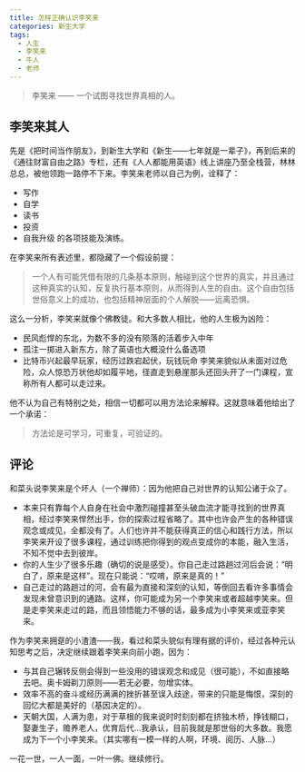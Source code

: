 ```yaml
---
title: 怎样正确认识李笑来
categories: 新生大学
tags:
  - 人生
  - 李笑来
  - 牛人
  - 老师
---
```

<blockquote class="blockquote-center">李笑来 —— 一个试图寻找世界真相的人。</blockquote>

<!--more-->
## 李笑来其人

先是《把时间当作朋友》，到新生大学和《新生——七年就是一辈子》，再到后来的《通往财富自由之路》专栏，还有《人人都能用英语》线上讲座乃至全栈营，林林总总，被他领跑一路停不下来。李笑来老师以自己为例，诠释了：
- 写作
- 自学
- 读书
- 投资
- 自我升级
的各项技能及演练。

在李笑来所有表述里，都隐藏了一个假设前提：
<blockquote class="blockquote-center">一个人有可能凭借有限的几条基本原则，触碰到这个世界的真实，并且通过这种真实的认知，反复执行基本原则，从而得到人生的自由。这个自由包括世俗意义上的成功，也包括精神层面的个人解脱——远离恐惧。</blockquote>

这么一分析，李笑来就像个佛教徒。和大多数人相比，他的人生极为凶险：
- 民风彪悍的东北，为数不多的没有陨落的活着步入中年
- 孤注一掷进入新东方，除了英语也大概没什么备选项
- 比特币兴起最早玩家，经历过跌宕起伏，玩钱玩命
李笑来貌似从未面对过危险，众人惊恐万状他却如履平地，径直走到悬崖那头还回头开了一门课程，宣称所有人都可以走过来。

他不认为自己有特别之处，相信一切都可以用方法论来解释。这就意味着他给出了一个承诺：
<blockquote class="blockquote-center">方法论是可学习，可重复，可验证的。</blockquote>

## 评论

和菜头说李笑来是个坏人（一个禅师）：因为他把自己对世界的认知公诸于众了。
- 本来只有靠每个人自身在社会中激烈碰撞甚至头破血流才能寻找到的世界真相，经过李笑来悍然出手，你的探索过程省略了。其中也许会产生的各种错误观念或成见，全都没有了。人们也许并不能获得真正的信心和践行方法，所以李笑来开设了很多课程，通过训练把你得到的观点变成你的本能，融入生活，不知不觉中去到彼岸。
- 你的人生少了很多乐趣（确切的说是感受）。你自己走过路趟过河后会说：“明白了，原来是这样”。现在只能说：“哎唷，原来是真的！”
- 自己走过的路趟过的河，会有最为直接和深刻的认知，等倒回去看许多事情会发现未曾意识到的通路。这样，你可能成为另一个李笑来或者超越李笑来。但是走李笑来走过的路，而且领悟能力不够的话，最多成为小李笑来或亚李笑来。


作为李笑来拥趸的小渣渣——我，看过和菜头貌似有理有据的评价，经过各种元认知思考之后，决定继续跟着李笑来向前小跑，因为：
- 与其自己辗转反侧会得到一些没用的错误观念和成见（很可能），不如直接略去吧。奥卡姆剃刀原则——若无必要，勿增实体。
- 效率不高的奋斗或经历满满的挫折甚至误入歧途，带来的只能是悔恨，深刻的回忆大都是美好的（基因决定的）。
- 天朝大国，人满为患，对于草根的我来说时时刻刻都在挤独木桥，挣钱糊口，娶妻生子，赡养老人，优育后代...我承认，目前我就是那世俗的大多数。我愿成为下一个小李笑来。（其实哪有一模一样的人啊，环境、阅历、人脉...）

一花一世，一人一面，一叶一佛。继续修行。
